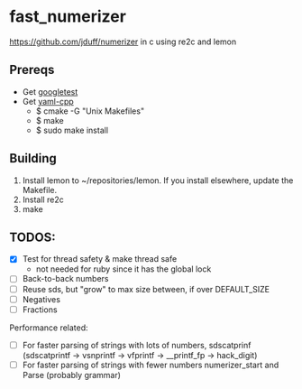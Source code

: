 #  fast_numerizer

https://github.com/jduff/numerizer in c using re2c and lemon

## Prereqs

- Get [googletest](https://github.com/google/googletest)
- Get [yaml-cpp](https://github.com/jbeder/yaml-cpp)
    - $ cmake -G "Unix Makefiles"
    - $ make
    - $ sudo make install

## Building

1. Install lemon to ~/repositories/lemon. If you install elsewhere, update the Makefile.
2. Install re2c
3. make

## TODOS:

- [x] Test for thread safety & make thread safe
    - not needed for ruby since it has the global lock
- [ ] Back-to-back numbers
- [ ] Reuse sds, but "grow" to max size between, if over DEFAULT_SIZE
- [ ] Negatives
- [ ] Fractions

Performance related:
- [ ] For faster parsing of strings with lots of numbers, sdscatprinf (sdscatprintf -> vsnprintf -> vfprintf -> \_\_printf_fp -> hack_digit)
- [ ] For faster parsing of strings with fewer numbers numerizer_start and Parse (probably grammar)
